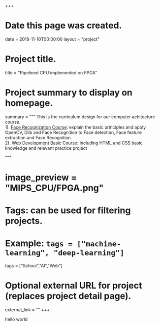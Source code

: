 +++
# Date this page was created.
date = 2018-11-10T00:00:00
layout = "project"

# Project title.
title = "Pipelined CPU implemented on FPGA"

# Project summary to display on homepage.
summary = """
 This is the curriculum design for our computer achitecture course.<br>
 1). [Face Recognization Course](https://www.educoder.net/paths/130): explain the basic principles and apply OpenCV, Dlib and Face Recognition to Face detection, Face feature extraction and Face Recognition<br>
 2). [Web Development Basic Course](https://www.educoder.net/paths/15): including HTML and CSS basic knowledge and relevant practice project
 
 """
 
# image_preview = "MIPS_CPU/FPGA.png"

# Tags: can be used for filtering projects.
# Example: `tags = ["machine-learning", "deep-learning"]`
tags = ["School","AI","Web"]

# Optional external URL for project (replaces project detail page).
external_link = ""
+++

hello world
